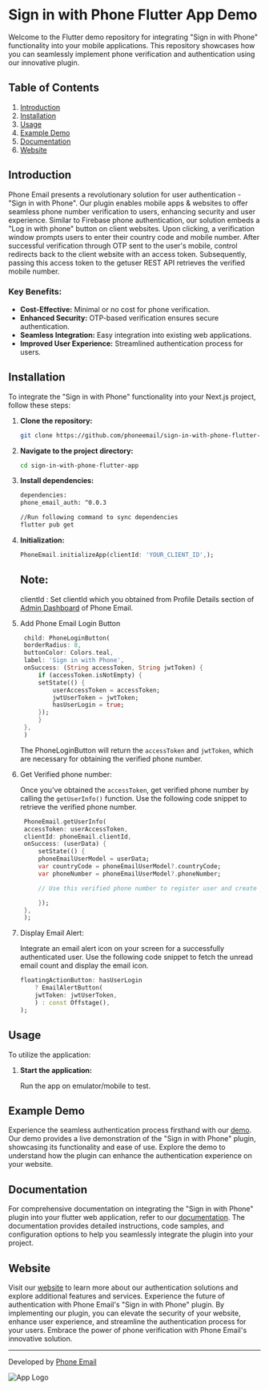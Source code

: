 # Sign in with Phone Flutter App Demo

Welcome to the Flutter demo repository for integrating "Sign in with Phone" functionality into your mobile applications. This repository showcases how you can seamlessly implement phone verification and authentication using our innovative plugin.

## Table of Contents
1. [Introduction](#introduction)
2. [Installation](#installation)
3. [Usage](#usage)
4. [Example Demo](#example-demo)
5. [Documentation](#documentation)
6. [Website](#website)

## Introduction

Phone Email presents a revolutionary solution for user authentication - "Sign in with Phone". Our plugin enables mobile apps & websites to offer seamless phone number verification to users, enhancing security and user experience. Similar to Firebase phone authentication, our solution embeds a "Log in with phone" button on client websites. Upon clicking, a verification window prompts users to enter their country code and mobile number. After successful verification through OTP sent to the user's mobile, control redirects back to the client website with an access token. Subsequently, passing this access token to the getuser REST API retrieves the verified mobile number.

### Key Benefits:

- **Cost-Effective:** Minimal or no cost for phone verification.
- **Enhanced Security:** OTP-based verification ensures secure authentication.
- **Seamless Integration:** Easy integration into existing web applications.
- **Improved User Experience:** Streamlined authentication process for users.

## Installation

To integrate the "Sign in with Phone" functionality into your Next.js project, follow these steps:

1. **Clone the repository:**

    ```bash
    git clone https://github.com/phoneemail/sign-in-with-phone-flutter-app.git
    ```

2. **Navigate to the project directory:**

    ```bash
    cd sign-in-with-phone-flutter-app
    ```

3. **Install dependencies:**

    ```bash
    dependencies:
    phone_email_auth: ^0.0.3
   
    //Run following command to sync dependencies
    flutter pub get
    ```

4. **Initialization:**

    ```dart
    PhoneEmail.initializeApp(clientId: 'YOUR_CLIENT_ID',);
    ```

    ## Note:
    clientId : Set clientId which you obtained from Profile Details section of [Admin Dashboard](https://admin.phone.email/) of Phone Email.

5. Add Phone Email Login Button

   ```dart        
    child: PhoneLoginButton(
    borderRadius: 8,
    buttonColor: Colors.teal,
    label: 'Sign in with Phone',
    onSuccess: (String accessToken, String jwtToken) {
        if (accessToken.isNotEmpty) {
        setState(() {
            userAccessToken = accessToken;
            jwtUserToken = jwtToken;
            hasUserLogin = true;
        });
        }
    },
    )
    ```

   The PhoneLoginButton will return the `accessToken` and `jwtToken`, which are necessary for obtaining the verified phone number.

6. Get Verified phone number:

   Once you've obtained the `accessToken`, get verified phone number by calling the `getUserInfo()` function. Use the following code snippet to retrieve the verified phone number.

   ```dart
    PhoneEmail.getUserInfo(
    accessToken: userAccessToken,
    clientId: phoneEmail.clientId,
    onSuccess: (userData) {
        setState(() {
        phoneEmailUserModel = userData;
        var countryCode = phoneEmailUserModel?.countryCode;
        var phoneNumber = phoneEmailUserModel?.phoneNumber;

        // Use this verified phone number to register user and create your session

        });
    },
    );
   ```

7. Display Email Alert:

   Integrate an email alert icon on your screen for a successfully authenticated user. Use the following code snippet to fetch the unread email count and display the email icon.

    ```dart
    floatingActionButton: hasUserLogin
        ? EmailAlertButton(
        jwtToken: jwtUserToken,
        ) : const Offstage(),
    );
    ```
   
## Usage

To utilize the application:

1. **Start the application:**

   Run the app on emulator/mobile to test.


## Example Demo

Experience the seamless authentication process firsthand with our [demo](https://www.phone.email/demo-login). Our demo provides a live demonstration of the "Sign in with Phone" plugin, showcasing its functionality and ease of use. Explore the demo to understand how the plugin can enhance the authentication experience on your website.

## Documentation

For comprehensive documentation on integrating the "Sign in with Phone" plugin into your flutter web application, refer to our [documentation](https://www.phone.email/docs#flutter). The documentation provides detailed instructions, code samples, and configuration options to help you seamlessly integrate the plugin into your project.

## Website

Visit our [website](https://www.phone.email) to learn more about our authentication solutions and explore additional features and services. Experience the future of authentication with Phone Email's "Sign in with Phone" plugin.
By implementing our plugin, you can elevate the security of your website, enhance user experience, and streamline the authentication process for your users. Embrace the power of phone verification with Phone Email's innovative solution.

---
Developed by [Phone Email](https://www.phone.email)

![App Logo](https://www.phone.email/assets/imgs/page/homepage/logo.svg)
